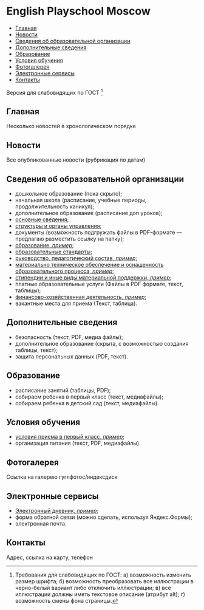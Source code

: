 # English Playschool Moscow

- [Главная](#главная)
- [Новости](#новости)
- [Сведения об образовательной организации](#сведения-об-образовательной-организации)
- [Дополнительные сведения](#дополнительные-сведения)
- [Образование](#образование)
- [Условия обучения](#условия-обучения)
- [Фотогалерея](#фотогалерея)
- [Электронные сервисы](#электронные-сервисы)
- [Контакты](#контакты)

Версия для слабовидящих по ГОСТ [^a11y_gost]

[^a11y_gost]: Требования для слабовидящих по ГОСТ: а) возможность изменить размер шрифта; б) возможность преобразовать все иллюстрации в черно-белый вариант либо отключить иллюстрации; в) все иллюстрации должны иметь текстовое описание (атрибут alt); г) возможность смены фона страницы.

 
## Главная
Несколько новостей в хронологическом порядке

## Новости
Все опубликованные новости (рубрикация по датам)

## Сведения об образовательной организации
- дошкольное образование (пока скрыто);
- начальная школа (расписание, учебные периоды, продолжительность каникул);
- дополнительное образование (расписание доп уроков);
- [основные сведения](http://englishplayschool.eu/%d0%be%d1%81%d0%bd%d0%be%d0%b2%d0%bd%d1%8b%d0%b5-%d1%81%d0%b2%d0%b5%d0%b4%d0%b5%d0%bd%d0%b8%d1%8f/);
- [структуры и органы управления](http://englishplayschool.eu/%D1%81%D1%82%D1%80%D1%83%D0%BA%D1%82%D1%83%D1%80%D0%B0-%D0%B8-%D0%BE%D1%80%D0%B3%D0%B0%D0%BD%D1%8B-%D1%83%D0%BF%D1%80%D0%B0%D0%B2%D0%BB%D0%B5%D0%BD%D0%B8%D1%8F-%D0%BE%D0%BE/);
- документы (возможность подгружать файлы в PDF-формате — предлагаю разместить ссылку на папку);
- [образование, _пример_](https://sch962sv.mskobr.ru/info_edu/education#/);
- [образовательные стандарты](http://englishplayschool.eu/obrazovateknie-standarty/);
- [руководство, педагогический состав, _пример_](https://sch962sv.mskobr.ru/info_edu/staff);
- [материально техническое обеспечение и оснащенность образовательного процесса, _пример_](https://sch962sv.mskobr.ru/info_edu/support_and_equipment);
- [стипендии и иные виды материальной поддержки, _пример_](https://sch962sv.mskobr.ru/info_edu/grants);
- платные образовательные услуги
(Файлы в PDF формате, текст, таблицы);
- [финансово-хозяйственная деятельность, _пример_](https://sch962sv.mskobr.ru/info_edu/financial_activity);
- вакантные места для приема (Текст, таблица).

## Дополнительные сведения
- безопасность (текст, PDF, медиа файлы);
- ​дополнительное образование (скрыта, с возможностью создания таблицы, текст);
- защита персональных данных (PDF, текст).

## Образование
- расписание занятий (таблицы, PDF);
- собираем ребенка в первый класс (текст, медиафайлы);
- собираем ребенка в детский сад (текст, медиафайлы).
 
## Условия обучения
- [условия приема в первый класс, _пример_](https://sch962sv.mskobr.ru/conditions/usloviya_priema1);
- организация питания (текст, PDF, медиафайлы).

## Фотогалерея
Ссылка на галерею гуглфотос/яндексдиск

## Электронные сервисы
- [Электронный дневник, _пример_](https://sch962sv.mskobr.ru/lektronnyj_dnevnik);
- форма обратной связи (можно сделать, используя Яндекс.Формы);
- электронная почта.

## Контакты
Адрес, ссылка на карту, телефон

